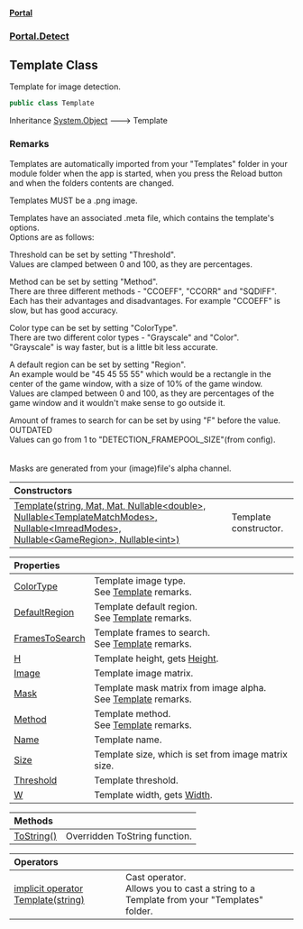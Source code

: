 #### [Portal](index.md 'index')
### [Portal.Detect](Portal.Detect.md 'Portal.Detect')

## Template Class

Template for image detection.

```csharp
public class Template
```

Inheritance [System.Object](https://docs.microsoft.com/en-us/dotnet/api/System.Object 'System.Object') &#129106; Template

### Remarks
Templates are automatically imported from your "Templates" folder in your module folder when the app is started, when you press the Reload button and when the folders contents are changed.  
  
Templates MUST be a .png image.  
  
Templates have an associated .meta file, which contains the template's options.  
Options are as follows:  
  
Threshold can be set by setting "Threshold".  
Values are clamped between 0 and 100, as they are percentages.  
  
Method can be set by setting "Method".  
There are three different methods - "CCOEFF", "CCORR" and "SQDIFF".  
Each has their advantages and disadvantages. For example "CCOEFF" is slow, but has good accuracy.  
  
Color type can be set by setting "ColorType".  
There are two different color types - "Grayscale" and "Color".  
"Grayscale" is way faster, but is a little bit less accurate.  
  
A default region can be set by setting "Region".  
An example would be "45 45 55 55" which would be a rectangle in the center of the game window, with a size of 10% of the game window.  
Values are clamped between 0 and 100, as they are percentages of the game window and it wouldn't make sense to go outside it.  
  
Amount of frames to search for can be set by using "F" before the value. OUTDATED  
Values can go from 1 to "DETECTION_FRAMEPOOL_SIZE"(from config).  
<br/>  
Masks are generated from your (image)file's alpha channel.

| Constructors | |
| :--- | :--- |
| [Template(string, Mat, Mat, Nullable&lt;double&gt;, Nullable&lt;TemplateMatchModes&gt;, Nullable&lt;ImreadModes&gt;, Nullable&lt;GameRegion&gt;, Nullable&lt;int&gt;)](Template.Template(string,Mat,Mat,Nullable_double_,Nullable_TemplateMatchModes_,Nullable_ImreadModes_,Nullable_GameRegion_,Nullable_int_).md 'Portal.Detect.Template.Template(string, OpenCvSharp.Mat, OpenCvSharp.Mat, System.Nullable<double>, System.Nullable<OpenCvSharp.TemplateMatchModes>, System.Nullable<OpenCvSharp.ImreadModes>, System.Nullable<Portal.GameRegion>, System.Nullable<int>)') | Template constructor. |

| Properties | |
| :--- | :--- |
| [ColorType](Template.ColorType.md 'Portal.Detect.Template.ColorType') | Template image type. <br/> See [Template](Template.md 'Portal.Detect.Template') remarks. |
| [DefaultRegion](Template.DefaultRegion.md 'Portal.Detect.Template.DefaultRegion') | Template default region. <br/> See [Template](Template.md 'Portal.Detect.Template') remarks. |
| [FramesToSearch](Template.FramesToSearch.md 'Portal.Detect.Template.FramesToSearch') | Template frames to search. <br/> See [Template](Template.md 'Portal.Detect.Template') remarks. |
| [H](Template.H.md 'Portal.Detect.Template.H') | Template height, gets [Height](Size.Height.md 'Portal.Size.Height'). |
| [Image](Template.Image.md 'Portal.Detect.Template.Image') | Template image matrix. |
| [Mask](Template.Mask.md 'Portal.Detect.Template.Mask') | Template mask matrix from image alpha. <br/> See [Template](Template.md 'Portal.Detect.Template') remarks. |
| [Method](Template.Method.md 'Portal.Detect.Template.Method') | Template method. <br/> See [Template](Template.md 'Portal.Detect.Template') remarks. |
| [Name](Template.Name.md 'Portal.Detect.Template.Name') | Template name. |
| [Size](Template.Size.md 'Portal.Detect.Template.Size') | Template size, which is set from image matrix size. |
| [Threshold](Template.Threshold.md 'Portal.Detect.Template.Threshold') | Template threshold. |
| [W](Template.W.md 'Portal.Detect.Template.W') | Template width, gets [Width](Size.Width.md 'Portal.Size.Width'). |

| Methods | |
| :--- | :--- |
| [ToString()](Template.ToString().md 'Portal.Detect.Template.ToString()') | Overridden ToString function. |

| Operators | |
| :--- | :--- |
| [implicit operator Template(string)](Template.implicitoperatorTemplate(string).md 'Portal.Detect.Template.op_Implicit Portal.Detect.Template(string)') | Cast operator. <br/> Allows you to cast a string to a Template from your "Templates" folder. |
